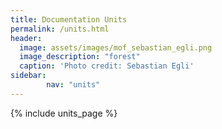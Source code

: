 ```yaml
---
title: Documentation Units
permalink: /units.html
header:
  image: assets/images/mof_sebastian_egli.png
  image_description: "forest"
  caption: 'Photo credit: Sebastian Egli'
sidebar:
        nav: "units"   
---
```




{% include units_page %}